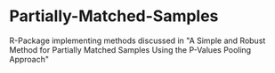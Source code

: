 # Partially-Matched-Samples
R-Package implementing methods discussed in "A Simple and Robust Method for Partially Matched Samples Using the P-Values Pooling Approach"
